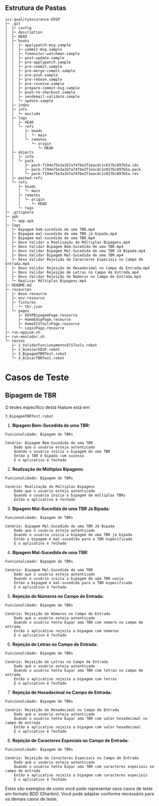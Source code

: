
## Estrutura de Pastas

```
ics-qualityassurance-EDSP
├─ .git
│  ├─ config
│  ├─ description
│  ├─ HEAD
│  ├─ hooks
│  │  ├─ applypatch-msg.sample
│  │  ├─ commit-msg.sample
│  │  ├─ fsmonitor-watchman.sample
│  │  ├─ post-update.sample
│  │  ├─ pre-applypatch.sample
│  │  ├─ pre-commit.sample
│  │  ├─ pre-merge-commit.sample
│  │  ├─ pre-push.sample
│  │  ├─ pre-rebase.sample
│  │  ├─ pre-receive.sample
│  │  ├─ prepare-commit-msg.sample
│  │  ├─ push-to-checkout.sample
│  │  ├─ sendemail-validate.sample
│  │  └─ update.sample
│  ├─ index
│  ├─ info
│  │  └─ exclude
│  ├─ logs
│  │  ├─ HEAD
│  │  └─ refs
│  │     ├─ heads
│  │     │  └─ main
│  │     └─ remotes
│  │        └─ origin
│  │           └─ HEAD
│  ├─ objects
│  │  ├─ info
│  │  └─ pack
│  │     ├─ pack-f194e75e3a1b7a74fbe2f1eacdc1c017bc897b5a.idx
│  │     ├─ pack-f194e75e3a1b7a74fbe2f1eacdc1c017bc897b5a.pack
│  │     └─ pack-f194e75e3a1b7a74fbe2f1eacdc1c017bc897b5a.rev
│  ├─ packed-refs
│  └─ refs
│     ├─ heads
│     │  └─ main
│     ├─ remotes
│     │  └─ origin
│     │     └─ HEAD
│     └─ tags
├─ .gitignore
├─ apk
│  └─ app.apk
├─ logs
│  ├─ Bipagem bem-sucedida de uma TBR.mp4
│  ├─ Bipagem mal-sucedida de uma TBR já bipada.mp4
│  ├─ Bipagem mal-sucedida de uma TBR.mp4
│  ├─ Devo Validar a Realização de Múltiplas Bipagens.mp4
│  ├─ Devo Validar Bipagem Bem-Sucedida de uma TBR.mp4
│  ├─ Devo Validar Bipagem Mal-Sucedida de uma TBR Já Bipada.mp4
│  ├─ Devo Validar Bipagem Mal-Sucedida de uma TBR.mp4
│  ├─ Devo Validar Rejeição de Caracteres Especiais no Campo de Entrada.mp4
│  ├─ Devo Validar Rejeição de Hexadecimal no Campo de Entrada.mp4
│  ├─ Devo Validar Rejeição de Letras no Campo de Entrada.mp4
│  ├─ Devo Validar Rejeição de Números no Campo de Entrada.mp4
│  └─ Realizar Múltiplas Bipagens.mp4
├─ README.md
├─ resources
│  ├─ Base.resource
│  ├─ env.resource
│  ├─ fixtures
│  │  └─ tbr.json
│  └─ pages
│     ├─ EDSPBipagemPage.resource
│     ├─ HomeEdspPage.resource
│     ├─ HomeICSToolsPage.resource
│     └─ LoginPage.resource
├─ run-appium.sh
├─ run-emulador.sh
└─ testes
   ├─ 1_ValidarFuncionamentoICSTools.robot
   ├─ 2_AcessarEDSP.robot
   ├─ 3_BipagemTBRTest.robot
   └─ 4_AlocarTBRTest.robot

```

# Casos de Teste

## Bipagem de TBR

O testes específico desta feature está em:


```
3_BipagemTBRTest.robot
```


1. **Bipagem Bem-Sucedida de uma TBR:**
```gherkin
Funcionalidade: Bipagem de TBRs

Cenário: Bipagem Bem-Sucedida de uma TBR
    Dado que o usuário esteja autenticado
    Quando o usuário inicia a bipagem de uma TBR
    Então a TBR é bipada com sucesso
    E o aplicativo é fechado
```

2. **Realização de Múltiplas Bipagens:**
```gherkin
Funcionalidade: Bipagem de TBRs

Cenário: Realização de Múltiplas Bipagens
    Dado que o usuário esteja autenticado
    Quando o usuário inicia a bipagem de múltiplas TBRs
    Então o aplicativo é fechado
```

3. **Bipagem Mal-Sucedida de uma TBR Já Bipada:**
```gherkin
Funcionalidade: Bipagem de TBRs

Cenário: Bipagem Mal-Sucedida de uma TBR Já Bipada
    Dado que o usuário esteja autenticado
    Quando o usuário inicia a bipagem de uma TBR já bipada
    Então a bipagem é mal-sucedida para a TBR especificada
    E o aplicativo é fechado
```

4. **Bipagem Mal-Sucedida de uma TBR:**
```gherkin
Funcionalidade: Bipagem de TBRs

Cenário: Bipagem Mal-Sucedida de uma TBR
    Dado que o usuário esteja autenticado
    Quando o usuário inicia a bipagem de uma TBR vazia
    Então a bipagem é mal-sucedida para a TBR especificada
    E o aplicativo é fechado
```

5. **Rejeição de Números no Campo de Entrada:**
```gherkin
Funcionalidade: Bipagem de TBRs

Cenário: Rejeição de Números no Campo de Entrada
    Dado que o usuário esteja autenticado
    Quando o usuário tenta bipar uma TBR com número no campo de entrada
    Então o aplicativo rejeita a bipagem com números
    E o aplicativo é fechado
```

6. **Rejeição de Letras no Campo de Entrada:**
```gherkin
Funcionalidade: Bipagem de TBRs

Cenário: Rejeição de Letras no Campo de Entrada
    Dado que o usuário esteja autenticado
    Quando o usuário tenta bipar uma TBR com letras no campo de entrada
    Então o aplicativo rejeita a bipagem com letras
    E o aplicativo é fechado
```

7. **Rejeição de Hexadecimal no Campo de Entrada:**
```gherkin
Funcionalidade: Bipagem de TBRs

Cenário: Rejeição de Hexadecimal no Campo de Entrada
    Dado que o usuário esteja autenticado
    Quando o usuário tenta bipar uma TBR com valor hexadecimal no campo de entrada
    Então o aplicativo rejeita a bipagem com valor hexadecimal
    E o aplicativo é fechado
```

8. **Rejeição de Caracteres Especiais no Campo de Entrada:**
```gherkin
Funcionalidade: Bipagem de TBRs

Cenário: Rejeição de Caracteres Especiais no Campo de Entrada
    Dado que o usuário esteja autenticado
    Quando o usuário tenta bipar uma TBR com caracteres especiais no campo de entrada
    Então o aplicativo rejeita a bipagem com caracteres especiais
    E o aplicativo é fechado
```

Estes são exemplos de como você pode representar seus casos de teste em formato BDD (Gherkin). Você pode adaptar conforme necessário para os demais casos de teste.